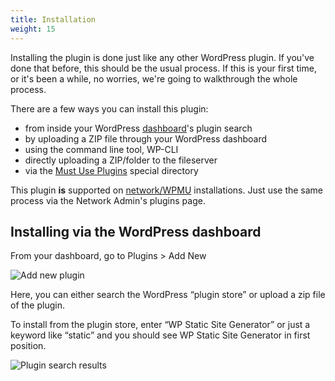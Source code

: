 ```yaml
---
title: Installation
weight: 15
---
```


Installing the plugin is done just like any other WordPress plugin. If you've done that before, this should be the usual process. If this is your first time, or it's been a while, no worries, we're going to walkthrough the whole process.

There are a few ways you can install this plugin:

 - from inside your WordPress [dashboard](https://en.support.wordpress.com/dashboard/)'s plugin search
 - by uploading a ZIP file through your WordPress dashboard
 - using the command line tool, WP-CLI
 - directly uploading a ZIP/folder to the fileserver
 - via the [Must Use Plugins](https://codex.wordpress.org/Must_Use_Plugins) special directory

This plugin **is** supported on [network/WPMU](https://codex.wordpress.org/Create_A_Network) installations. Just use the same process via the Network Admin's plugins page.

## Installing via the WordPress dashboard

From your dashboard, go to Plugins > Add New

![Add new plugin](/images/ui/add_new_plugin.png)

Here, you can either search the WordPress “plugin store” or upload a zip file of the plugin.

To install from the plugin store, enter “WP Static Site Generator” or just a keyword like “static” and you should see WP Static Site Generator in first position.


![Plugin search results](/images/ui/plugin_search_results.png)
